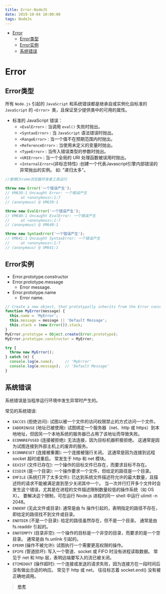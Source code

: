 ```yaml
---
title: Error-NodeJS
date: 2019-10-04 10:00:00
tags: NodeJs
---
```


<!-- toc orderedList:0 depthFrom:1 depthTo:6 -->

- [Error](#error)
  - [Error类型](#error类型)
  - [Error实例](#error实例)
  - [系统错误](#系统错误)

<!-- tocstop -->

# Error

## Error类型

所有 `Node.js` 引起的 `JavaScript` 和系统错误都是继承自或实例化自标准的 `JavaScript` 的 `<Error> `类，且保证至少提供类中的可用的属性。

- 标准的 JavaScript 错误：
  - `<EvalError>` : 当调用 `eval()` 失败时抛出。
  - `<SyntaxError>` : 当 `JavaScript` 语法错误时抛出。
  - `<RangeError>` : 当一个值不在预期范围内时抛出。
  - `<ReferenceError>` : 当使用未定义的变量时抛出。
  - `<TypeError>` : 当传入错误类型的参数时抛出。
  - `<URIError>` : 当一个全局的 URI 处理函数被误用时抛出。
  - `<InternalError>`(非标志特性) :创建一个代表Javascript引擎内部错误的异常抛出的实例。 如: "递归太多"。

```js
//使用Chrome浏览器开发者工具运行

throw new Error('一个错误产生');
// VM639:1 Uncaught Error: 一个错误产生
//     at <anonymous>:1:7
// (anonymous) @ VM639:1

throw new EvalError('一个错误产生');
// VM640:1 Uncaught EvalError: 一个错误产生
//     at <anonymous>:1:7
// (anonymous) @ VM640:1

throw new SyntaxError('一个错误产生');
// VM641:1 Uncaught SyntaxError: 一个错误产生
//     at <anonymous>:1:7
// (anonymous) @ VM641:1
```

## Error实例

- Error.prototype.constructor
- Error.prototype.message
  - Error message.
- Error.prototype.name
  - Error name.

```js
// Create a new object, that prototypally inherits from the Error constructor.
function MyError(message) {
  this.name = 'MyError';
  this.message = message || 'Default Message';
  this.stack = (new Error()).stack;
}
MyError.prototype = Object.create(Error.prototype);
MyError.prototype.constructor = MyError;

try {
  throw new MyError();
} catch (e) {
  console.log(e.name);     // 'MyError'
  console.log(e.message);  // 'Default Message'
}
```

## 系统错误

系统错误是当程序运行环境中发生异常时产生的。

常见的系统错误:

- `EACCES` (拒绝访问): 试图以被一个文件的访问权限禁止的方式访问一个文件。
- `EADDRINUSE` (地址已被使用): 试图绑定一个服务器（net、http 或 https）到本地地址，但因另一个本地系统的服务器已占用了该地址而导致失败。
- `ECONNREFUSED` (连接被拒绝): 无法连接，因为目标机器积极拒绝。 这通常是因为试图连接到外部主机上的废弃的服务。
- `ECONNRESET` (连接被重置): 一个连接被强行关闭。 这通常是因为连接到远程 socket 超时或重启。 常发生于 http 和 net 模块。
- `EEXIST` (文件已存在): 一个操作的目标文件已存在，而要求目标不存在。
- `EISDIR` (是一个目录): 一个操作要求一个文件，但给定的路径是一个目录。
- `EMFILE` (系统打开了太多文件): 已达到系统文件描述符允许的最大数量，且描述符的请求不能被满足直到至少关闭其中一个。 当一次并行打开多个文件时会发生这个错误，尤其是在进程的文件描述限制数量较低的操作系统（如 OS X）。 要解决这个限制，可在运行 Node.js 进程的同一 shell 中运行 ulimit -n 2048。
- `ENOENT` (无此文件或目录): 通常是由 fs 操作引起的，表明指定的路径不存在，即给定的路径找不到文件或目录。
- `ENOTDIR` (不是一个目录): 给定的路径虽然存在，但不是一个目录。 通常是由 fs.readdir 引起的。
- `ENOTEMPTY` (目录非空): 一个操作的目标是一个非空的目录，而要求的是一个空目录。 通常是由 fs.unlink 引起的。
- `EPERM` (操作不被允许): 试图执行一个需要更高权限的操作。
- `EPIPE` (管道损坏): 写入一个管道、socket 或 FIFO 时没有进程读取数据。 常见于 net 和 http 层，表明远端要写入的流已被关闭。
- `ETIMEDOUT` (操作超时): 一个连接或发送的请求失败，因为连接方在一段时间后没有做出合适的响应。 常见于 http 或 net。 往往标志着 socket.end() 没有被正确地调用。

> [参考](http://nodejs.cn/api/errors.html#errors_common_system_errors)